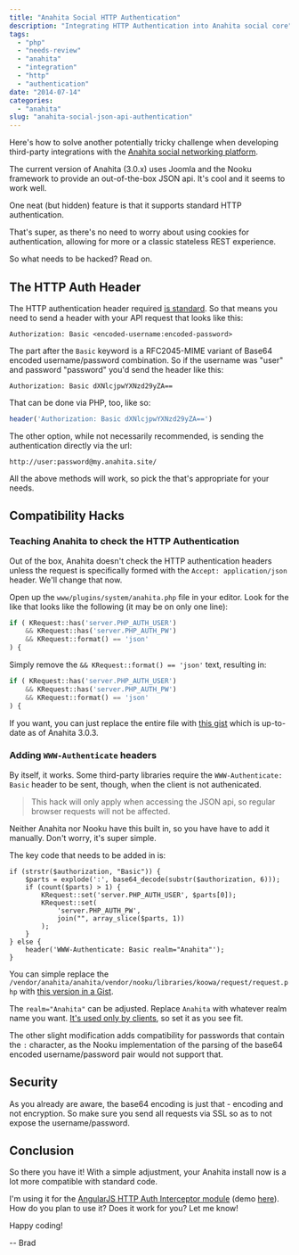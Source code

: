 ```yaml
---
title: "Anahita Social HTTP Authentication"
description: "Integrating HTTP Authentication into Anahita social core"
tags:
  - "php"
  - "needs-review"
  - "anahita"
  - "integration"
  - "http"
  - "authentication"
date: "2014-07-14"
categories:
  - "anahita"
slug: "anahita-social-json-api-authentication"
---
```


Here's how to solve another potentially tricky challenge when developing third-party integrations with the [Anahita social networking platform](http://getanahita.com).

The current version of Anahita (3.0.x) uses Joomla and the Nooku framework to provide an out-of-the-box JSON api. It's cool and it seems to work well.

One neat (but hidden) feature is that it supports standard HTTP authentication.

That's super, as there's no need to worry about using cookies for authentication, allowing for more or a classic stateless REST experience.

So what needs to be hacked? Read on.

## The HTTP Auth Header

The HTTP authentication header required [is standard](https://en.wikipedia.org/wiki/Basic_access_authentication). So that means you need to send a header with your API request that looks like this:

```
Authorization: Basic <encoded-username:encoded-password>
```

The part after the `Basic` keyword is a RFC2045-MIME variant of Base64 encoded username/password combination. So if the username was "user" and password "password" you'd send the header like this:

```
Authorization: Basic dXNlcjpwYXNzd29yZA==
```

That can be done via PHP, too, like so:
```php
header('Authorization: Basic dXNlcjpwYXNzd29yZA==')
```

The other option, while not necessarily recommended, is sending the authentication directly via the url:

```
http://user:password@my.anahita.site/
```

All the above methods will work, so pick the that's appropriate for your needs.


## Compatibility Hacks

### Teaching Anahita to check the HTTP Authentication

Out of the box, Anahita doesn't check the HTTP authentication headers unless the request is specifically formed with the `Accept: application/json` header. We'll change that now.

Open up the `www/plugins/system/anahita.php` file in your editor. Look for the like that looks like the following (it may be on only one line):

```php
if ( KRequest::has('server.PHP_AUTH_USER')
	&& KRequest::has('server.PHP_AUTH_PW')
    && KRequest::format() == 'json'
) {
```

Simply remove the `&& KRequest::format() == 'json'` text, resulting in:

```php
if ( KRequest::has('server.PHP_AUTH_USER')
	&& KRequest::has('server.PHP_AUTH_PW')
    && KRequest::format() == 'json'
) {
```

If you want, you can just replace the entire file with [this gist](https://gist.github.com/bradberger/72be65348504363e9dd7) which is up-to-date as of Anahita 3.0.3.

### Adding `WWW-Authenticate` headers

By itself, it works. Some third-party libraries require the `WWW-Authenticate: Basic` header to be sent, though, when the client is not authenicated.

> This hack will only apply when accessing the JSON api, so regular browser requests will not be affected.

Neither Anahita nor Nooku have this built in, so you have have to add it manually. Don't worry, it's super simple.

The key code that needs to be added in is:

```
if (strstr($authorization, "Basic")) {
    $parts = explode(':', base64_decode(substr($authorization, 6)));
    if (count($parts) > 1) {
        KRequest::set('server.PHP_AUTH_USER', $parts[0]);
        KRequest::set(
            'server.PHP_AUTH_PW',
            join("", array_slice($parts, 1))
        );
    }
} else {
    header('WWW-Authenticate: Basic realm="Anahita"');
}
```

You can simple replace the `/vendor/anahita/anahita/vendor/nooku/libraries/koowa/request/request.php` with [this version in a Gist](https://gist.github.com/bradberger/74207eb7c1c109f51530).

The `realm="Anahita"` can be adjusted. Replace `Anahita` with whatever realm name you want. [It's used only by clients](https://www.httpwatch.com/httpgallery/authentication/), so set it as you see fit.

The other slight modification adds compatibility for passwords that contain the `:` character, as the Nooku implementation of the parsing of the base64 encoded username/password pair would not support that.

## Security

As you already are aware, the base64 encoding is just that - encoding and not encryption. So make sure you send all requests via SSL so as to not expose the username/password.


## Conclusion

So there you have it! With a simple adjustment, your Anahita install now is a lot more compatible with standard code.

I'm using it for the [AngularJS HTTP Auth Interceptor module](https://github.com/witoldsz/angular-http-auth) (demo [here](https://witoldsz.github.io/angular-http-auth/)). How do you plan to use it? Does it work for you? Let me know!

Happy coding!

-- Brad

